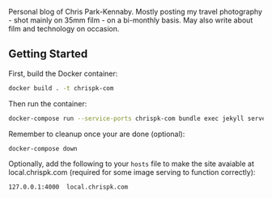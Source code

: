 Personal blog of Chris Park-Kennaby. Mostly posting my travel photography - shot mainly on 35mm film - on a bi-monthly basis. May also write about film and technology on occasion.

## Getting Started

First, build the Docker container:

```bash
docker build . -t chrispk-com
```

Then run the container:

```bash
docker-compose run --service-ports chrispk-com bundle exec jekyll serve --host 0.0.0.0
```

Remember to cleanup once your are done (optional):

```bash
docker-compose down
```

Optionally, add the following to your `hosts` file to make the site avaiable at local.chrispk.com (required for some image serving to function correctly):

```
127.0.0.1:4000  local.chrispk.com
```